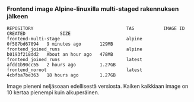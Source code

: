 ### Frontend image Alpine-linuxilla multi-staged rakennuksen jälkeen
``` 
REPOSITORY                                   TAG           IMAGE ID       CREATED             SIZE
frontend-multi-stage                         alpine        0f587bd67094   9 minutes ago       129MB
frontend_joined_runs                         alpine        b0193f218dd2   About an hour ago   478MB
frontend_joined_runs                         latest        afdd1b90cc55   2 hours ago         1.27GB
frontend_noroot                              latest        4cbfba7be363   18 hours ago        1.27GB
``` 

Image pieneni neljäsoaan edellisestä versiosta. Kaiken kaikkiaan image on 10 kertaa pienempi kuin alkuperäinen.
